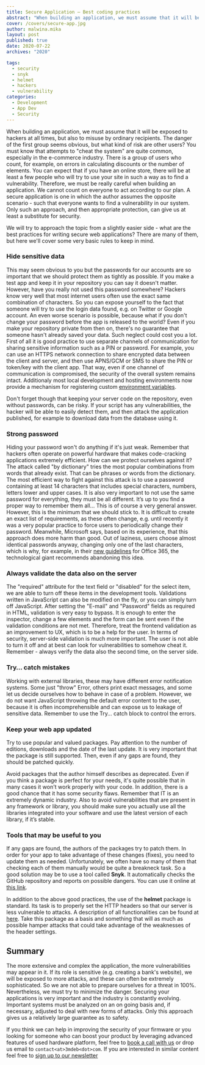 ```yaml
---
title: Secure Application – Best coding practices
abstract: "When building an application, we must assume that it will be exposed to hackers at all times, but also to misuse by ordinary recipients. The danger of the first group seems obvious, but what kind of risk are other users?"
cover: /covers/secure-app.jpg
author: malwina.mika
layout: post
published: true
date: 2020-07-22
archives: "2020"

tags:
  - security
  - snyk
  - helmet
  - hackers
  - vulnerability
categories:
  - Development
  - App Dev
  - Security
---
```


When building an application, we must assume that it will be exposed to hackers at all times, but also to misuse by ordinary recipients. The danger of the first group seems obvious, but what kind of risk are other users? You must know that attempts to "cheat the system" are quite common, especially in the e-commerce industry. There is a group of users who count, for example, on errors in calculating discounts or the number of elements. You can expect that if you have an online store, there will be at least a few people who will try to use your site in such a way as to find a vulnerability. Therefore, we must be really careful when building an application. We cannot count on everyone to act according to our plan. A secure application is one in which the author assumes the opposite scenario - such that everyone wants to find a vulnerability in our system. Only such an approach, and then appropriate protection, can give us at least a substitute for security.

We will try to approach the topic from a slightly easier side - what are the best practices for writing secure web applications?
There are many of them, but here we'll cover some very basic rules to keep in mind.

### Hide sensitive data

This may seem obvious to you but the passwords for our accounts are so important that we should protect them as tightly as possible.
If you make a test app and keep it in your repository you can say it doesn't matter. However, have you really not used this password somewhere? Hackers know very well that most internet users often use the exact same combination of characters. So you can expose yourself to the fact that someone will try to use the login data found, e.g. on Twitter or Google account. An even worse scenario is possible, because what if you don't change your password before the app is released to the world? Even if you make your repository private from then on, there's no guarantee that someone hasn't already saved your data. Such neglect could cost you a lot.
First of all it is good practice to use separate channels of communication for sharing sensitive information such as a PIN or password. For example, you can use an HTTPS network connection to share encrypted data between the client and server, and then use APNS/GCM or SMS to share the PIN or token/key with the client app. That way, even if one channel of communication is compromised, the security of the overall system remains intact. Additionaly most local development and hosting environments now provide a mechanism for registering custom [environment variables](https://docs.microsoft.com/en-us/aspnet/core/security/app-secrets?view=aspnetcore-3.1&tabs=windows/).

Don't forget though that keeping your server code on the repository, even without passwords, can be risky. If your script has any vulnerabilities, the hacker will be able to easily detect them, and then attack the application published, for example to download data from the database using it.

### Strong password

Hiding your password won't do anything if it's just weak. Remember that hackers often operate on powerful hardware that makes code-cracking applications extremely efficient. How can we protect ourselves against it? The attack called "by dictionary" tries the most popular combinations from words that already exist. That can be phrases or words from the dictionary.
The most efficient way to fight against this attack is to use a password containing at least 14 characters that includes special characters, numbers, letters lower and upper cases. It is also very important to not use the same password for everything, they must be all different. It’s up to you find a proper way to remember them all... This is of course a very general answer. However, this is the minimum that we should stick to. It is difficult to create an exact list of requirements, as these often change, e.g. until recently it was a very popular practice to force users to periodically change their password. Meanwhile, Microsoft says, based on its experience, that this approach does more harm than good. Out of laziness, users choose almost identical passwords anyway, changing only one of the last characters, which is why, for example, in their [new guidelines](https://docs.microsoft.com/en-us/microsoft-365/admin/misc/password-policy-recommendations?view=o365-worldwide/) for Office 365, the technological giant recommends abandoning this idea.

### Always validate the data also on the server

The "required" attribute for the text field or "disabled" for the select item, we are able to turn off these items in the development tools. Validations written in JavaScript can also be modified on the fly, or you can simply turn off JavaScript.
After setting the "E-mail" and "Password" fields as required in HTML, validation is very easy to bypass. It is enough to enter the inspector, change a few elements and the form can be sent even if the validation conditions are not met. Therefore, treat the frontend validation as an improvement to UX, which is to be a help for the user. In terms of security, server-side validation is much more important. The user is not able to turn it off and at best can look for vulnerabilities to somehow cheat it.
Remember - always verify the data also the second time, on the server side.

### Try… catch mistakes

Working with external libraries, these may have different error notification systems. Some just "throw" Error, others print exact messages, and some let us decide ourselves how to behave in case of a problem. However, we do not want JavaScript throwing the default error content to the user, because it is often incomprehensible and can expose us to leakage of sensitive data. Remember to use the Try… catch block to control the errors.

### Keep your web app updated

Try to use popular and valued packages. Pay attention to the number of editions, downloads and the date of the last update. It is very important that the package is still supported. Then, even if any gaps are found, they should be patched quickly.

Avoid packages that the author himself describes as deprecated. Even if you think a package is perfect for your needs, it's quite possible that in many cases it won't work properly with your code. In addition, there is a good chance that it has some security flaws. Remember that IT is an extremely dynamic industry.
Also to avoid vulnerabilities that are present in any framework or library, you should make sure you actually use all the libraries integrated into your software and use the latest version of each library, if it’s stable.

### Tools that may be useful to you

If any gaps are found, the authors of the packages try to patch them. In order for your app to take advantage of these changes (fixes), you need to update them as needed. Unfortunately, we often have so many of them that checking each of them manually would be quite a breakneck task. So a good solution may be to use a tool called **Snyk**. It automatically checks the GitHub repository and reports on possible dangers. You can use it online at [this link](https://snyk.io/test/).

In addition to the above good practices, the use of the **helmet** package is standard. Its task is to properly set the HTTP headers so that our server is less vulnerable to attacks. A description of all functionalities can be found at [here](https://helmetjs.github.io/). Take this package as a basis and something that will as much as possible hamper attacks that could take advantage of the weaknesses of the header settings.

## Summary

The more extensive and complex the application, the more vulnerabilities may appear in it. If its role is sensitive (e.g. creating a bank's website), we will be exposed to more attacks, and these can often be extremely sophisticated. So we are not able to prepare ourselves for a threat in 100%.  Nevertheless, we must try to minimize the danger. Securing your applications is very important and the industry is constantly evolving. Important systems must be analyzed on an on going basis and, if necessary, adjusted to deal with new forms of attacks. Only this approach gives us a relatively large guarantee as to safety.

If you think we can help in improving the security of your firmware or you
looking for someone who can boost your product by leveraging advanced features
of used hardware platform, feel free to [book a call with us](https://calendly.com/3mdeb/consulting-remote-meeting)
or drop us email to `contact<at>3mdeb<dot>com`. If you are interested in similar
content feel free to [sign up to our newsletter](http://eepurl.com/gfoekD)
